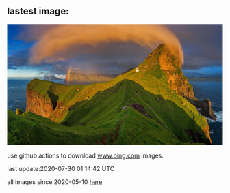 ## lastest image:
![](images/KallurLighthouse.jpg)

use github actions to download www.bing.com images.

last update:2020-07-30 01:14:42 UTC

all images since 2020-05-10 [here](https://github.com/counter2015/bing-daily-images/tree/master/images) 

